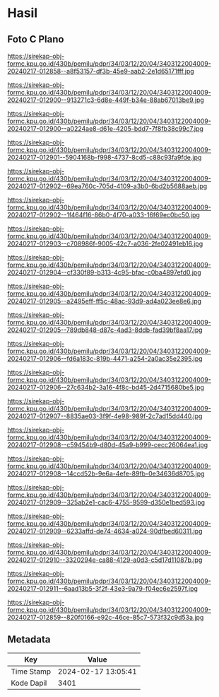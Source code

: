 # Hasil

## Foto C Plano

https://sirekap-obj-formc.kpu.go.id/430b/pemilu/pdpr/34/03/12/20/04/3403122004009-20240217-012858--a8f53157-df3b-45e9-aab2-2e1d65171fff.jpg

https://sirekap-obj-formc.kpu.go.id/430b/pemilu/pdpr/34/03/12/20/04/3403122004009-20240217-012900--913271c3-6d8e-449f-b34e-88ab67013be9.jpg

https://sirekap-obj-formc.kpu.go.id/430b/pemilu/pdpr/34/03/12/20/04/3403122004009-20240217-012900--a0224ae8-d61e-4205-bdd7-7f8fb38c99c7.jpg

https://sirekap-obj-formc.kpu.go.id/430b/pemilu/pdpr/34/03/12/20/04/3403122004009-20240217-012901--5904168b-f998-4737-8cd5-c88c93fa9fde.jpg

https://sirekap-obj-formc.kpu.go.id/430b/pemilu/pdpr/34/03/12/20/04/3403122004009-20240217-012902--69ea760c-705d-4109-a3b0-6bd2b5688aeb.jpg

https://sirekap-obj-formc.kpu.go.id/430b/pemilu/pdpr/34/03/12/20/04/3403122004009-20240217-012902--1f464f16-86b0-4f70-a033-16f69ec0bc50.jpg

https://sirekap-obj-formc.kpu.go.id/430b/pemilu/pdpr/34/03/12/20/04/3403122004009-20240217-012903--c708986f-9005-42c7-a036-2fe02491eb16.jpg

https://sirekap-obj-formc.kpu.go.id/430b/pemilu/pdpr/34/03/12/20/04/3403122004009-20240217-012904--cf330f89-b313-4c95-bfac-c0ba4897efd0.jpg

https://sirekap-obj-formc.kpu.go.id/430b/pemilu/pdpr/34/03/12/20/04/3403122004009-20240217-012905--a2495eff-ff5c-48ac-93d9-ad4a023ee8e6.jpg

https://sirekap-obj-formc.kpu.go.id/430b/pemilu/pdpr/34/03/12/20/04/3403122004009-20240217-012905--789db848-d87c-4ad3-8ddb-fad39bf8aa17.jpg

https://sirekap-obj-formc.kpu.go.id/430b/pemilu/pdpr/34/03/12/20/04/3403122004009-20240217-012906--fd6a183c-819b-4471-a254-2a0ac35e2395.jpg

https://sirekap-obj-formc.kpu.go.id/430b/pemilu/pdpr/34/03/12/20/04/3403122004009-20240217-012906--27c634b2-3a16-4f8c-bd45-2d4715680be5.jpg

https://sirekap-obj-formc.kpu.go.id/430b/pemilu/pdpr/34/03/12/20/04/3403122004009-20240217-012907--8835ae03-3f9f-4e98-989f-2c7ad15dd440.jpg

https://sirekap-obj-formc.kpu.go.id/430b/pemilu/pdpr/34/03/12/20/04/3403122004009-20240217-012908--c59454b9-d80d-45a9-b999-cecc26064ea1.jpg

https://sirekap-obj-formc.kpu.go.id/430b/pemilu/pdpr/34/03/12/20/04/3403122004009-20240217-012908--14ccd52b-9e6a-4efe-89fb-0e34636d8705.jpg

https://sirekap-obj-formc.kpu.go.id/430b/pemilu/pdpr/34/03/12/20/04/3403122004009-20240217-012909--325ab2e1-cac6-4755-9599-d350e1bed593.jpg

https://sirekap-obj-formc.kpu.go.id/430b/pemilu/pdpr/34/03/12/20/04/3403122004009-20240217-012909--6233affd-de74-4634-a024-90dfbed60311.jpg

https://sirekap-obj-formc.kpu.go.id/430b/pemilu/pdpr/34/03/12/20/04/3403122004009-20240217-012910--3320294e-ca88-4129-a0d3-c5d17d11087b.jpg

https://sirekap-obj-formc.kpu.go.id/430b/pemilu/pdpr/34/03/12/20/04/3403122004009-20240217-012911--6aad13b5-3f2f-43e3-9a79-f04ec6e2597f.jpg

https://sirekap-obj-formc.kpu.go.id/430b/pemilu/pdpr/34/03/12/20/04/3403122004009-20240217-012859--820f0166-e92c-46ce-85c7-573f32c9d53a.jpg


## Metadata

| Key        | Value               |
| ---------- | ------------------- |
| Time Stamp | 2024-02-17 13:05:41 |
| Kode Dapil | 3401                |



